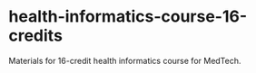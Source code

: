 # health-informatics-course-16-credits
Materials for 16-credit health informatics course for MedTech.
